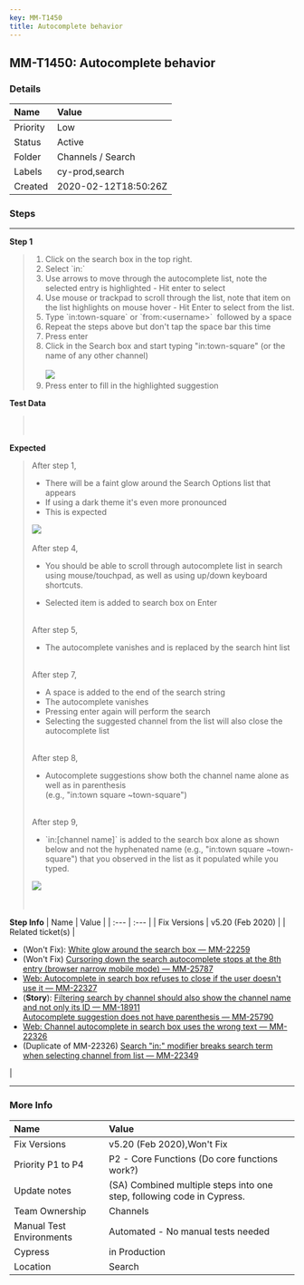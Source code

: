 ```yaml
---
key: MM-T1450
title: Autocomplete behavior
---
```


## MM-T1450: Autocomplete behavior

### Details

| Name     | Value                |
| :------- | :------------------- |
| Priority | Low                  |
| Status   | Active               |
| Folder   | Channels / Search    |
| Labels   | cy-prod,search       |
| Created  | 2020-02-12T18:50:26Z |

### Steps

<hr/>

**Step 1**

> <article><ol><li>Click on the search box in the top right.</li><li>Select `in:`</li><li>Use arrows to move through the autocomplete list, note the selected entry is highlighted - Hit enter to select</li><li>Use mouse or trackpad to scroll through the list, note that item on the list highlights on mouse hover - Hit Enter to select from the list.</li><li>Type `in:town-square` or `from:&lt;username&gt;` &nbsp;followed by a space</li><li>Repeat the steps above but don't tap the space bar this time</li><li>Press enter</li><li>Click in the Search box and start typing "in:town-square" (or the name of any other channel)<br><br><img src="https://smartbear-tm4j-prod-us-west-2-attachment-rich-text.s3.us-west-2.amazonaws.com/embedded-f3277290f945470c4add5d21ef3dc7ca7b74388fc7152bfb6b99ae58c66a95a8-1591716932403-Screen+Shot+2020-06-09+at+11.35.09+AM.png" class="fr-fic fr-dii"></li><li>Press enter to fill in the highlighted suggestion</li></ol></article>

**Test Data**

> <article><br><br></article>

**Expected**

> <article>After step 1,<br><ul><li>There will be a faint glow around the Search Options list that appears</li><li>If using a dark theme it's even more pronounced</li><li>This is expected</li></ul><img src="https://smartbear-tm4j-prod-us-west-2-attachment-rich-text.s3.us-west-2.amazonaws.com/embedded-f3277290f945470c4add5d21ef3dc7ca7b74388fc7152bfb6b99ae58c66a95a8-1610642791116-1610642791116.png" class="fr-fic fr-dii"><br><br>After step 4,<br><ul><li><p data-pm-slice='1 1 ["bulletList",null,"listItem",null]'>You should be able to scroll through autocomplete list in search using mouse/touchpad, as well as using up/down keyboard shortcuts.</p></li><li>Selected item is added to search box on Enter</li></ul><br>After step 5,<br><ul><li>The autocomplete vanishes and is replaced by the search hint list&nbsp;</li></ul><br>After step 7,<br><ul><li>A space is added to the end of the search string</li><li>The autocomplete vanishes</li><li>Pressing enter again will perform the search</li><li>Selecting the suggested channel from the list will also close the autocomplete list</li></ul><br>After step 8,<br><ul><li>Autocomplete suggestions show both the channel name alone as well as in parenthesis<br>(e.g., "in:town square ~town-square")</li></ul><br>After step 9,<br><ul><li>`in:[channel name]` is added to the search box alone as shown below and not the hyphenated name (e.g., "in:town square ~town-square") that you observed in the list as it populated while you typed.</li></ul><img src="https://smartbear-tm4j-prod-us-west-2-attachment-rich-text.s3.us-west-2.amazonaws.com/embedded-f3277290f945470c4add5d21ef3dc7ca7b74388fc7152bfb6b99ae58c66a95a8-1581538429814-2020-02-12_15-13-04.png" class="fr-fic fr-dii"><br><br><br></article>

**Step Info**
| Name | Value |
| :--- | :--- |
| Fix Versions | v5.20 (Feb 2020) |
| Related ticket(s) | <ul><li>(Won't Fix): <a href="https://mattermost.atlassian.net/browse/MM-22259" rel="noopener noreferrer" target="_blank">White glow around the search box — MM-22259</a></li><li>(Won't Fix) <a href="https://mattermost.atlassian.net/browse/MM-25787">Cursoring down the search autocomplete stops at the 8th entry (browser narrow mobile mode) — MM-25787</a></li><li><a href="https://mattermost.atlassian.net/browse/MM-22327" rel="noopener noreferrer" target="_blank">Web: Autocomplete in search box refuses to close if the user doesn't use it — MM-22327</a></li><li>(<strong>Story</strong>): <a href="https://mattermost.atlassian.net/browse/MM-18911" rel="noopener noreferrer" target="_blank">Filtering search by channel should also show the channel name and not only its ID — MM-18911</a><br><a href="https://mattermost.atlassian.net/browse/MM-25790">Autocomplete suggestion does not have parenthesis — MM-25790</a></li><li><a href="https://mattermost.atlassian.net/browse/MM-22326" rel="noopener noreferrer" target="_blank">Web: Channel autocomplete in search box uses the wrong text — MM-22326</a></li><li>(Duplicate of MM-22326) <a href="https://mattermost.atlassian.net/browse/MM-22349">Search "in:" modifier breaks search term when selecting channel from list — MM-22349</a></li></ul> |

<hr/>

### More Info

| Name                     | Value                                                                  |
| :----------------------- | :--------------------------------------------------------------------- |
| Fix Versions             | v5.20 (Feb 2020),Won't Fix                                             |
| Priority P1 to P4        | P2 - Core Functions (Do core functions work?)                          |
| Update notes             | (SA) Combined multiple steps into one step, following code in Cypress. |
| Team Ownership           | Channels                                                               |
| Manual Test Environments | Automated - No manual tests needed                                     |
| Cypress                  | in Production                                                          |
| Location                 | Search                                                                 |
